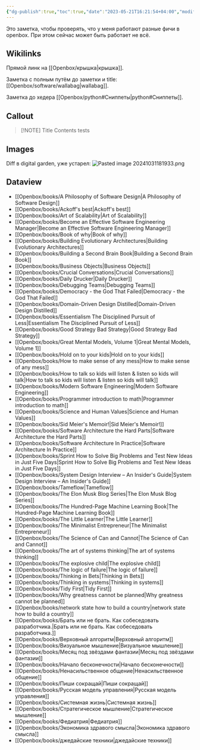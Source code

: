 ```yaml
---
{"dg-publish":true,"toc":true,"date":"2023-05-21T16:21:54+04:00","modified_at":"2024-11-14T16:59:33+03:00","permalink":"/mine/showcase/","dgPassFrontmatter":true}
---
```



Это заметка, чтобы проверять, что у меня работают разные фичи в openbox. При этом сейчас может быть работает не всё.

## Wikilinks

Прямой линк на [[Openbox/крышка|крышка]].

Заметка с полным путём до заметки и title: [[Openbox/software/wallabag|wallabag]].

Заметка до хедера [[Openbox/python#Сниппеты|python#Сниппеты]].

## Callout


> [!NOTE] Title
> Contents tests

## Images

Diff в digital garden, уже устарел:
![Pasted image 20241031181933.png](/images/Pasted%20image%2020241031181933.png)

## Dataview

- [[Openbox/books/A Philosophy of Software Design|A Philosophy of Software Design]]
- [[Openbox/books/Ackoff's best|Ackoff's best]]
- [[Openbox/books/Art of Scalability|Art of Scalability]]
- [[Openbox/books/Become an Effective Software Engineering Manager|Become an Effective Software Engineering Manager]]
- [[Openbox/books/Book of why|Book of why]]
- [[Openbox/books/Building Evolutionary Architectures|Building Evolutionary Architectures]]
- [[Openbox/books/Building a Second Brain Book|Building a Second Brain Book]]
- [[Openbox/books/Business Objects|Business Objects]]
- [[Openbox/books/Crucial Conversations|Crucial Conversations]]
- [[Openbox/books/Daily Drucker|Daily Drucker]]
- [[Openbox/books/Debugging Teams|Debugging Teams]]
- [[Openbox/books/Democracy - the God That Failed|Democracy - the God That Failed]]
- [[Openbox/books/Domain-Driven Design Distilled|Domain-Driven Design Distilled]]
- [[Openbox/books/Essentialism The Disciplined Pursuit of Less|Essentialism The Disciplined Pursuit of Less]]
- [[Openbox/books/Good Strategy Bad Strategy|Good Strategy Bad Strategy]]
- [[Openbox/books/Great Mental Models, Volume 1|Great Mental Models, Volume 1]]
- [[Openbox/books/Hold on to your kids|Hold on to your kids]]
- [[Openbox/books/How to make sense of any mess|How to make sense of any mess]]
- [[Openbox/books/How to talk so kids will listen & listen so kids will talk|How to talk so kids will listen & listen so kids will talk]]
- [[Openbox/books/Modern Software Engineering|Modern Software Engineering]]
- [[Openbox/books/Programmer introduction to math|Programmer introduction to math]]
- [[Openbox/books/Science and Human Values|Science and Human Values]]
- [[Openbox/books/Sid Meier's Memoir!|Sid Meier's Memoir!]]
- [[Openbox/books/Software Architecture  the Hard Parts|Software Architecture  the Hard Parts]]
- [[Openbox/books/Software Architecture In Practice|Software Architecture In Practice]]
- [[Openbox/books/Sprint How to Solve Big Problems and Test New Ideas in Just Five Days|Sprint How to Solve Big Problems and Test New Ideas in Just Five Days]]
- [[Openbox/books/System Design Interview – An Insider's Guide|System Design Interview – An Insider's Guide]]
- [[Openbox/books/Tameflow|Tameflow]]
- [[Openbox/books/The Elon Musk Blog Series|The Elon Musk Blog Series]]
- [[Openbox/books/The Hundred-Page Machine Learning Book|The Hundred-Page Machine Learning Book]]
- [[Openbox/books/The Little Learner|The Little Learner]]
- [[Openbox/books/The Minimalist Entrepreneur|The Minimalist Entrepreneur]]
- [[Openbox/books/The Science of Can and Cannot|The Science of Can and Cannot]]
- [[Openbox/books/The art of systems thinking|The art of systems thinking]]
- [[Openbox/books/The explosive child|The explosive child]]
- [[Openbox/books/The logic of failure|The logic of failure]]
- [[Openbox/books/Thinking in Bets|Thinking in Bets]]
- [[Openbox/books/Thinking in systems|Thinking in systems]]
- [[Openbox/books/Tidy First|Tidy First]]
- [[Openbox/books/Why greatness cannot be planned|Why greatness cannot be planned]]
- [[Openbox/books/network state how to build a country|network state how to build a country]]
- [[Openbox/books/Брать или не брать. Как собеседовать разработчика.|Брать или не брать. Как собеседовать разработчика.]]
- [[Openbox/books/Верховный алгоритм|Верховный алгоритм]]
- [[Openbox/books/Визуальное мышление|Визуальное мышление]]
- [[Openbox/books/Месяц под звёздами фантазии|Месяц под звёздами фантазии]]
- [[Openbox/books/Начало бесконечности|Начало бесконечности]]
- [[Openbox/books/Ненасильственное общение|Ненасильственное общение]]
- [[Openbox/books/Пиши сокращай|Пиши сокращай]]
- [[Openbox/books/Русская модель управления|Русская модель управления]]
- [[Openbox/books/Системная жизнь|Системная жизнь]]
- [[Openbox/books/Стратегическое мышление|Стратегическое мышление]]
- [[Openbox/books/Федиатрия|Федиатрия]]
- [[Openbox/books/Экономика здравого смысла|Экономика здравого смысла]]
- [[Openbox/books/джедайские техники|джедайские техники]]

